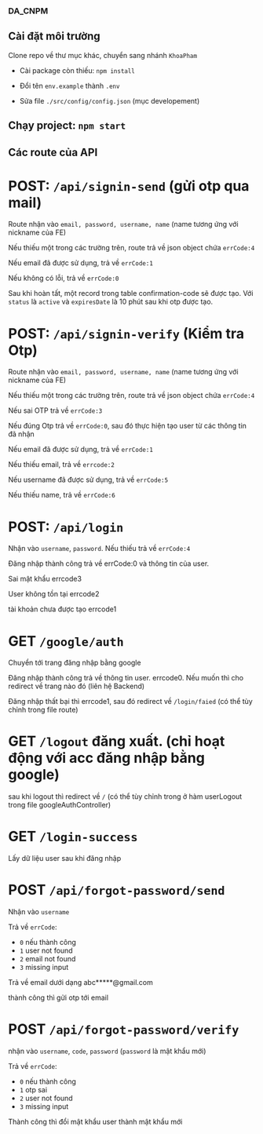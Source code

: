 ### DA_CNPM
## Cài đặt môi trường
Clone repo về thư mục khác, chuyển sang nhánh `KhoaPham`

- Cài package còn thiếu: `npm install`

- Đổi tên `env.example` thành `.env`

- Sửa file `./src/config/config.json` (mục developement)

## Chạy project: `npm start`

## Các route của API
# POST: `/api/signin-send` (gửi otp qua mail)
Route nhận vào `email, password, username, name` (name tương ứng với nickname của FE)

Nếu thiếu một trong các trường trên, route trả về json object chứa `errCode:4`

Nếu email đã được sử dụng, trả về `errCode:1`

Nếu không có lỗi, trả về `errCode:0`

Sau khi hoàn tất, một record trong table confirmation-code sẽ được tạo. Với `status` là `active` và `expiresDate` là 10 phút sau khi otp được tạo.

# POST: `/api/signin-verify` (Kiểm tra Otp)
Route nhận vào `email, password, username, name` (name tương ứng với nickname của FE)

Nếu thiếu một trong các trường trên, route trả về json object chứa `errCode:4`

Nếu sai OTP trả về `errCode:3`

Nếu đúng Otp trả về `errCode:0`, sau đó thực hiện tạo user từ các thông tin đã nhận

Nếu email đã được sử dụng, trả về `errCode:1`

Nếu thiếu email, trả về `errcode:2`

Nếu username đã được sử dụng, trả về `errCode:5`

Nếu thiếu name, trả về `errCode:6`

# POST: `/api/login`
Nhận vào `username`, `password`. Nếu thiếu trả về `errCode:4`

Đăng nhập thành công trả về errCode:0 và thông tin của user.

Sai mật khẩu errcode3

User không tồn tại errcode2

tài khoản chưa được tạo errcode1

# GET `/google/auth`
Chuyển tới trang đăng nhập bằng google

Đăng nhập thành công trả về thông tin user. errcode0. Nếu muốn thì cho redirect về trang nào đó (liên hệ Backend)

Đăng nhập thất bại thì errcode1, sau đó redirect về `/login/faied` (có thể tùy chỉnh trong file route)
# GET `/logout` đăng xuất. (chỉ hoạt động với acc đăng nhập bằng google)

sau khi logout thì redirect về `/` (có thể tùy chỉnh trong ở hàm userLogout trong file googleAuthController)
# GET `/login-success` 
Lấy dữ liệu user sau khi đăng nhập


# POST `/api/forgot-password/send` 
Nhận vào `username`

Trả về `errCode`:
- `0` nếu thành công
- `1` user not found
- `2` email not found
- `3` missing input

Trả về email dưới dạng abc*****@gmail.com

thành công thì gửi otp tới email

# POST `/api/forgot-password/verify` 

nhận vào `username`, `code`, `password` (`password` là mật khẩu mới)

Trả về `errCode`:
- `0` nếu thành công
- `1` otp sai
- `2` user not found
- `3` missing input

Thành công thì đổi mật khẩu user thành mật khẩu mới